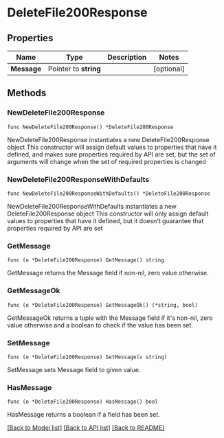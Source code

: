 # DeleteFile200Response

## Properties

Name | Type | Description | Notes
------------ | ------------- | ------------- | -------------
**Message** | Pointer to **string** |  | [optional] 

## Methods

### NewDeleteFile200Response

`func NewDeleteFile200Response() *DeleteFile200Response`

NewDeleteFile200Response instantiates a new DeleteFile200Response object
This constructor will assign default values to properties that have it defined,
and makes sure properties required by API are set, but the set of arguments
will change when the set of required properties is changed

### NewDeleteFile200ResponseWithDefaults

`func NewDeleteFile200ResponseWithDefaults() *DeleteFile200Response`

NewDeleteFile200ResponseWithDefaults instantiates a new DeleteFile200Response object
This constructor will only assign default values to properties that have it defined,
but it doesn't guarantee that properties required by API are set

### GetMessage

`func (o *DeleteFile200Response) GetMessage() string`

GetMessage returns the Message field if non-nil, zero value otherwise.

### GetMessageOk

`func (o *DeleteFile200Response) GetMessageOk() (*string, bool)`

GetMessageOk returns a tuple with the Message field if it's non-nil, zero value otherwise
and a boolean to check if the value has been set.

### SetMessage

`func (o *DeleteFile200Response) SetMessage(v string)`

SetMessage sets Message field to given value.

### HasMessage

`func (o *DeleteFile200Response) HasMessage() bool`

HasMessage returns a boolean if a field has been set.


[[Back to Model list]](../README.md#documentation-for-models) [[Back to API list]](../README.md#documentation-for-api-endpoints) [[Back to README]](../README.md)


